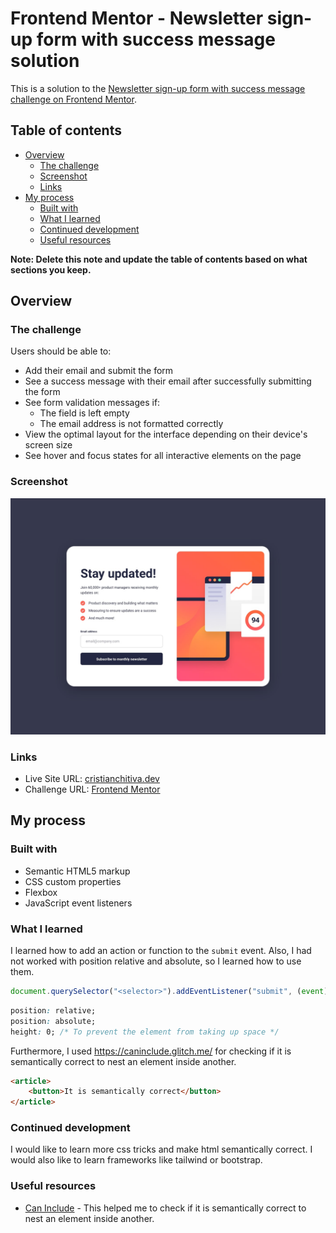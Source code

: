 # Frontend Mentor - Newsletter sign-up form with success message solution <!-- omit in toc -->

This is a solution to the [Newsletter sign-up form with success message challenge on Frontend Mentor](https://www.frontendmentor.io/challenges/newsletter-signup-form-with-success-message-3FC1AZbNrv).

## Table of contents <!-- omit in toc -->

- [Overview](#overview)
  - [The challenge](#the-challenge)
  - [Screenshot](#screenshot)
  - [Links](#links)
- [My process](#my-process)
  - [Built with](#built-with)
  - [What I learned](#what-i-learned)
  - [Continued development](#continued-development)
  - [Useful resources](#useful-resources)

**Note: Delete this note and update the table of contents based on what sections you keep.**

## Overview

### The challenge

Users should be able to:

- Add their email and submit the form
- See a success message with their email after successfully submitting the form
- See form validation messages if:
  - The field is left empty
  - The email address is not formatted correctly
- View the optimal layout for the interface depending on their device's screen size
- See hover and focus states for all interactive elements on the page

### Screenshot

![preview](./design/desktop-design.jpg)

### Links

- Live Site URL: [cristianchitiva.dev](https://cristianchitiva.dev/newsletter-sign-up/)
- Challenge URL: [Frontend Mentor](https://www.frontendmentor.io/solutions/newsletter-sign-up-page-E6muIwD44h)

## My process

### Built with

- Semantic HTML5 markup
- CSS custom properties
- Flexbox
- JavaScript event listeners

### What I learned

I learned how to add an action or function to the `submit` event. Also, I had not worked with position relative and absolute, so I learned how to use them.

```js
document.querySelector("<selector>").addEventListener("submit", (event) => ...
```

```css
position: relative;
position: absolute;
height: 0; /* To prevent the element from taking up space */
```

Furthermore, I used https://caninclude.glitch.me/ for checking if it is semantically correct to nest an element inside another.

```html
<article>
	<button>It is semantically correct</button>
</article>
```

### Continued development

I would like to learn more css tricks and make html semantically correct. I would also like to learn frameworks like tailwind or bootstrap.

### Useful resources

- [Can Include](https://caninclude.glitch.me/) - This helped me to check if it is semantically correct to nest an element inside another.
